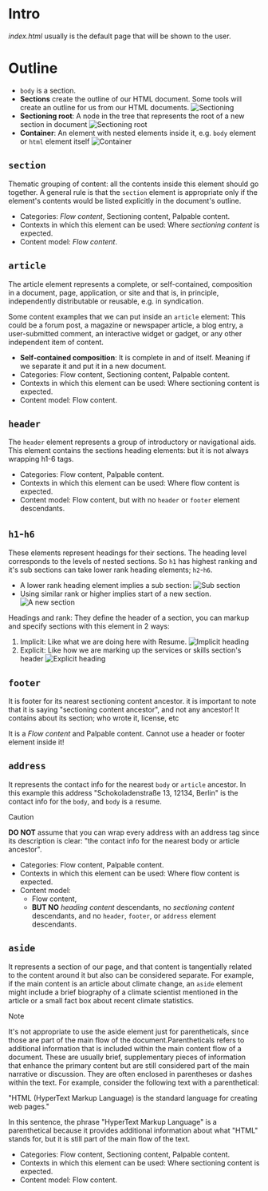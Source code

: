 # Intro

_index.html_ usually is the default page that will be shown to the user.

# Outline

- `body` is a section.
- **Sections** create the outline of our HTML document. Some tools will create an outline for us from our HTML documents.
  ![Sectioning](./sectioning.png)
- **Sectioning root**: A node in the tree that represents the root of a new section in document
  ![Sectioning root](./sectioning-root.png)
- **Container**: An element with nested elements inside it, e.g. `body` element or `html` element itself
  ![Container](./container.png)

## `section`

Thematic grouping of content: all the contents inside this element should go together. A general rule is that the `section` element is appropriate only if the element's contents would be listed explicitly in the document's outline.

- Categories: _Flow content_, Sectioning content, Palpable content.
- Contexts in which this element can be used: Where _sectioning content_ is expected.
- Content model: _Flow content_.

## `article`

The article element represents a complete, or self-contained, composition in a document, page, application, or site and that is, in principle, independently distributable or reusable, e.g. in syndication.

Some content examples that we can put inside an `article` element: This could be a forum post, a magazine or newspaper article, a blog entry, a user-submitted comment, an interactive widget or gadget, or any other independent item of content.

- **Self-contained composition**: It is complete in and of itself. Meaning if we separate it and put it in a new document.
- Categories: Flow content, Sectioning content, Palpable content.
- Contexts in which this element can be used: Where sectioning content is expected.
- Content model: Flow content.

## `header`

The `header` element represents a group of introductory or navigational aids. This element contains the sections heading elements: but it is not always wrapping h1-6 tags.

- Categories: Flow content, Palpable content.
- Contexts in which this element can be used: Where flow content is expected.
- Content model: Flow content, but with no `header` or `footer` element descendants.

## `h1`-`h6`

These elements represent headings for their sections. The heading level corresponds to the levels of nested sections. So `h1` has highest ranking and it's sub sections can take lower rank heading elements; `h2`-`h6`.

- A lower rank heading element implies a sub section:
  ![Sub section](./sub-section.png)
- Using similar rank or higher implies start of a new section.
  ![A new section](./a-new-section.png)

Headings and rank: They define the header of a section, you can markup and specify sections with this element in 2 ways:

1. Implicit: Like what we are doing here with Resume.
   ![Implicit heading](./implicit-heading.png)
2. Explicit: Like how we are marking up the services or skills section's header
   ![Explicit heading](./explicit-heading.png)

## `footer`

It is footer for its nearest sectioning content ancestor.
it is important to note that it is saying "sectioning content ancestor", and not any ancestor!
It contains about its section; who wrote it, license, etc

It is a _Flow content_ and Palpable content.
Cannot use a header or footer element inside it!

## `address`

It represents the contact info for the nearest `body` or `article` ancestor.
In this example this address "Schokoladenstraße 13, 12134, Berlin" is the contact info for the `body`, and `body` is a resume.

> [!CAUTION]
>
> **DO NOT** assume that you can wrap every address with an address tag since its description is clear: "the contact info for the nearest body or article ancestor".

- Categories: Flow content, Palpable content.
- Contexts in which this element can be used: Where flow content is expected.
- Content model:
  - Flow content,
  - **BUT NO** _heading content_ descendants, no _sectioning content_ descendants, and no `header`, `footer`, or `address` element descendants.

## `aside`

It represents a section of our page, and that content is tangentially related to the content around it but also can be considered separate. For example, if the main content is an article about climate change, an `aside` element might include a brief biography of a climate scientist mentioned in the article or a small fact box about recent climate statistics.

> [!NOTE]
>
> It's not appropriate to use the aside element just for parentheticals, since those are part of the main flow of the document.Parentheticals refers to additional information that is included within the main content flow of a document. These are usually brief, supplementary pieces of information that enhance the primary content but are still considered part of the main narrative or discussion. They are often enclosed in parentheses or dashes within the text.
> For example, consider the following text with a parenthetical:
>
> "HTML (HyperText Markup Language) is the standard language for creating web pages."
>
> In this sentence, the phrase "HyperText Markup Language" is a parenthetical because it provides additional information about what "HTML" stands for, but it is still part of the main flow of the text.

- Categories: Flow content, Sectioning content, Palpable content.
- Contexts in which this element can be used: Where sectioning content is expected.
- Content model: Flow content.

